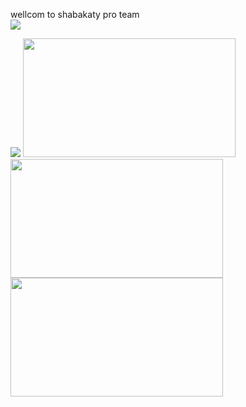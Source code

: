 wellcom to shabakaty pro team 
<br/>
<img
src="https://i.postimg.cc/mr0dYRLM/Rounded-20240215-200334.png">

<img src="https://i.postimg.cc/gcwtNmgn/Rounded-20240215-203636.png">
<img src="https://i.postimg.cc/nVDbM4bR/Rounded-20240215-204241.png" style=width:340px;height:190px;">
<img src="https://i.postimg.cc/Y0P1sdwJ/Rounded-20240215-205328.png" style=width:340px;height:190px;">
<img src="https://i.postimg.cc/HsYMwJfQ/Rounded-20240215-210137.png" style=width:340px;height:190px;">

